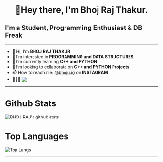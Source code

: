 <h1 align="center">👋Hey there, I'm Bhoj Raj Thakur.</h1>

## I'm a  Student, Programming Enthusiast & DB Freak
***
- 👋 Hi, I’m **BHOJ RAJ THAKUR**  
- 👀 I’m interested in **PROGRAMMING and DATA STRUCTURES**  
- 🌱 I’m currently learning **C++ and PYTHON**  
- 💞️ I’m looking to collaborate on **C++ and PYTHON Projects**  
- 📫 How to reach me: [@bhoju.ig](https://instagram.com/dmr_s0ul) on **INSTAGRAM**  
- 👨🏻‍💻 <img align="center" src="https://visitor-badge.glitch.me/badge?page_id=ceaser2000">  
***
# Github Stats

![BHOJ RAJ's github stats](https://github-readme-stats.vercel.app/api?username=ceaser2000&show_icons=true&theme=radical)

# Top Languages 
![Top Langs](https://github-readme-stats.vercel.app/api/top-langs/?username=ceaser2000&layout=compact&theme=radical)

***
